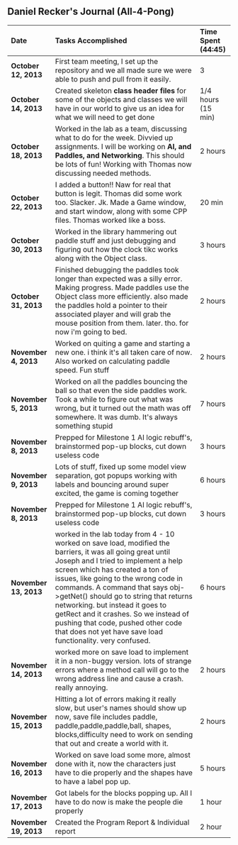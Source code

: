 ## Daniel Recker's Journal (All-4-Pong) ##

| **Date** | **Tasks Accomplished** | **Time Spent (44:45)** |
|:---------|:-----------------------|:-----------------------|
| **October 12, 2013** |First team meeting, I set up the repository and we all made sure we were able to push and pull from it easily. |3 |
| **October 14, 2013** |Created skeleton **class header files** for some of the objects and classes we will have in our world to give us an idea for what we will need to get done |1/4 hours (15 min)|
| **October 18, 2013** |Worked in the lab as a team, discussing what to do for the week. Divvied up assignments. I will be working on **AI, and Paddles, and Networking**. This should be lots of fun! Working with Thomas now discussing needed methods.|2 hours|
| **October 22, 2013** |I added a button!! Naw for real that button is legit. Thomas did some work too. Slacker. Jk. Made a Game window, and start window, along with some CPP files. Thomas worked like a boss. |20 min|
| **October 30, 2013** |Worked in the library hammering out paddle stuff and just debugging and figuring out how the clock tikc works along with the Object class. | 3 hours |
| **October 31, 2013** |Finished debugging the paddles took longer than expected was a silly error. Making progress. Made paddles use the Object class more efficiently. also made the paddles hold a pointer to their associated player and will grab the mouse position from them. later. tho. for now i'm going to bed.|2 hours|
| **November 4, 2013** |Worked on quiting a game and starting a new one. i think it's all taken care of now. Also worked on calculating paddle speed. Fun stuff|2 hours|
| **November 5, 2013** |Worked on all the paddles bouncing the ball so that even the side paddles work. Took a while to figure out what was wrong, but it turned out the math was off somewhere. It was dumb. It's always something stupid|7 hours|
| **November 8, 2013** |Prepped for Milestone 1 AI logic rebuff's, brainstormed pop-up blocks, cut down useless code|3 hours|
| **November 9, 2013** |Lots of stuff, fixed up some model view separation, got popups working with labels and bouncing around super excited, the game is coming together|6 hours|
| **November 8, 2013** |Prepped for Milestone 1 AI logic rebuff's, brainstormed pop-up blocks, cut down useless code|3 hours|
| **November 13, 2013** |worked in the lab today from 4 - 10 worked on save load, modified the barriers, it was all going great until Joseph and I tried to implement a help screen which has created a ton of issues, like going to the wrong code in commands. A command that says obj->getNet() should go to string that returns networking. but instead it goes to getRect and it crashes. So we instead of pushing that code, pushed other code that does not yet have save load functionality. very confused. |6 hours|
| **November 14, 2013** |worked more on save load to implement it in a non-buggy version. lots of strange errors where a method call will go to the wrong address line and cause a crash. really annoying. |2 hours|
| **November 15, 2013** |Hitting a lot of errors making it really slow, but user's names should show up now, save file includes paddle, paddle,paddle,paddle,ball, shapes, blocks,difficulty need to work on sending that out and create a world with it. |2 hours|
| **November 16, 2013** |Worked on save load some more, almost done with it, now the characters just have to die properly and the shapes have to have a label pop up. |5 hours|
| **November 17, 2013** |Got labels for the blocks popping up. All I have to do now is make the people die properly|1 hour|
| **November 19, 2013** |Created the Program Report & Individual report|2 hour|
